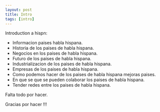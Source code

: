 ```yaml
---
layout: post
title: Intro
tags: [intro]
---
```


Introduction a hispn:
 - Informacion paises habla hispana.
 - Historia de los paises de habla hispana.
 - Negocios en los paises de habla hispana.
 - Futuro de los paises de habla hispana.
 - Industrializacion de los paises de habla hispana.
 - Empresas de los paises de habla hispana.
 - Como podemos hacer de los paises de habla hispana mejoras paises.
 - En que se que se pueden colaborar los paises de habla hispana.
 - Tender redes entre los paises de habla hispana.

<!--more-->

Falta todo por hacer.

Gracias por hacer !!!